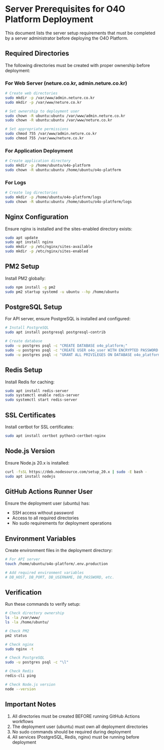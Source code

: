 # Server Prerequisites for O4O Platform Deployment

This document lists the server setup requirements that must be completed by a server administrator before deploying the O4O Platform.

## Required Directories

The following directories must be created with proper ownership before deployment:

### For Web Server (neture.co.kr, admin.neture.co.kr)

```bash
# Create web directories
sudo mkdir -p /var/www/admin.neture.co.kr
sudo mkdir -p /var/www/neture.co.kr

# Set ownership to deployment user
sudo chown -R ubuntu:ubuntu /var/www/admin.neture.co.kr
sudo chown -R ubuntu:ubuntu /var/www/neture.co.kr

# Set appropriate permissions
sudo chmod 755 /var/www/admin.neture.co.kr
sudo chmod 755 /var/www/neture.co.kr
```

### For Application Deployment

```bash
# Create application directory
sudo mkdir -p /home/ubuntu/o4o-platform
sudo chown -R ubuntu:ubuntu /home/ubuntu/o4o-platform
```

### For Logs

```bash
# Create log directories
sudo mkdir -p /home/ubuntu/o4o-platform/logs
sudo chown -R ubuntu:ubuntu /home/ubuntu/o4o-platform/logs
```

## Nginx Configuration

Ensure nginx is installed and the sites-enabled directory exists:

```bash
sudo apt update
sudo apt install nginx
sudo mkdir -p /etc/nginx/sites-available
sudo mkdir -p /etc/nginx/sites-enabled
```

## PM2 Setup

Install PM2 globally:

```bash
sudo npm install -g pm2
sudo pm2 startup systemd -u ubuntu --hp /home/ubuntu
```

## PostgreSQL Setup

For API server, ensure PostgreSQL is installed and configured:

```bash
# Install PostgreSQL
sudo apt install postgresql postgresql-contrib

# Create database
sudo -u postgres psql -c "CREATE DATABASE o4o_platform;"
sudo -u postgres psql -c "CREATE USER o4o_user WITH ENCRYPTED PASSWORD 'your_password';"
sudo -u postgres psql -c "GRANT ALL PRIVILEGES ON DATABASE o4o_platform TO o4o_user;"
```

## Redis Setup

Install Redis for caching:

```bash
sudo apt install redis-server
sudo systemctl enable redis-server
sudo systemctl start redis-server
```

## SSL Certificates

Install certbot for SSL certificates:

```bash
sudo apt install certbot python3-certbot-nginx
```

## Node.js Version

Ensure Node.js 20.x is installed:

```bash
curl -fsSL https://deb.nodesource.com/setup_20.x | sudo -E bash -
sudo apt install nodejs
```

## GitHub Actions Runner User

Ensure the deployment user (ubuntu) has:
- SSH access without password
- Access to all required directories
- No sudo requirements for deployment operations

## Environment Variables

Create environment files in the deployment directory:

```bash
# For API server
touch /home/ubuntu/o4o-platform/.env.production

# Add required environment variables
# DB_HOST, DB_PORT, DB_USERNAME, DB_PASSWORD, etc.
```

## Verification

Run these commands to verify setup:

```bash
# Check directory ownership
ls -la /var/www/
ls -la /home/ubuntu/

# Check PM2
pm2 status

# Check nginx
sudo nginx -t

# Check PostgreSQL
sudo -u postgres psql -c "\l"

# Check Redis
redis-cli ping

# Check Node.js version
node --version
```

## Important Notes

1. All directories must be created BEFORE running GitHub Actions workflows
2. The deployment user (ubuntu) must own all deployment directories
3. No sudo commands should be required during deployment
4. All services (PostgreSQL, Redis, nginx) must be running before deployment